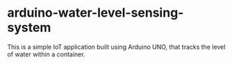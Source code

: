 # arduino-water-level-sensing-system
This is a simple IoT application built using Arduino UNO, that tracks the level of water within a container.
